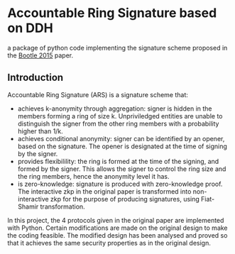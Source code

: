 # Accountable Ring Signature based on DDH

a package of python code implementing the signature scheme proposed in the [Bootle 2015](https://eprint.iacr.org/2015/643) paper.

## Introduction

Accountable Ring Signature (ARS) is a signature scheme that:
- achieves k-anonymity through aggregation: signer is hidden in the members forming a ring of size k. Unpriviledged entities are unable to distinguish the signer from the other ring members with a probability higher than 1/k.
- achieves conditional anonymity: signer can be identified by an opener, based on the signature. The opener is designated at the time of signing by the signer.
- provides flexibilility: the ring is formed at the time of the signing, and formed by the signer. This allows the signer to control the ring size and the ring members, hence the anonymity level it has.
- is zero-knowledge: signature is produced with zero-knowledge proof. The interactive zkp in the original paper is transformed into non-interactive zkp for the purpose of producing signatures, using Fiat-Shamir transformation.

In this project, the 4 protocols given in the original paper are implemented with Python. Certain modifications are made on the original design to make the coding feasible. The modified design has been analysed and proved so that it achieves the same security properties as in the original design.
